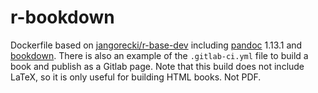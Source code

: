 # r-bookdown

Dockerfile based on [jangorecki/r-base-dev](https://hub.docker.com/r/jangorecki/r-base-dev/) including [pandoc](http://pandoc.org/) 1.13.1 and [bookdown](https://bookdown.org/). There is also an example of the `.gitlab-ci.yml` file to build a book and publish as a Gitlab page. Note that this build does not include LaTeX, so it is only useful for building HTML books. Not PDF. 

